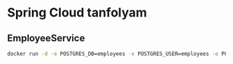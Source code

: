 # Spring Cloud tanfolyam

## EmployeeService

```sh
docker run -d -e POSTGRES_DB=employees -e POSTGRES_USER=employees -e POSTGRES_PASSWORD=employees -p 5432:5432  --name employees-postgres postgres
```
